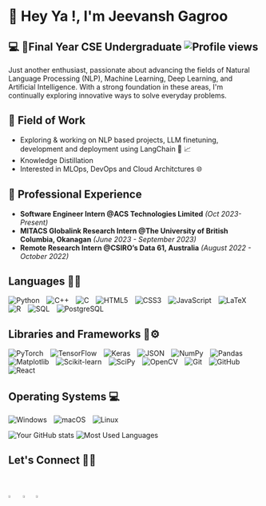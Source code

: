 # 👋 Hey Ya !, I'm Jeevansh Gagroo

## :computer:	:100:Final Year CSE Undergraduate ![Profile views](https://komarev.com/ghpvc/?username=gagroo-jeevansh)


Just another enthusiast, passionate about advancing the fields of Natural Language Processing (NLP), Machine Learning, Deep Learning, and Artificial Intelligence. With a strong foundation in these areas, I'm continually exploring innovative ways to solve everyday problems.

## 🌟 Field of Work
- Exploring & working on NLP based projects, LLM finetuning, development and deployment using LangChain :mag_right:	:chart_with_upwards_trend:
- Knowledge Distillation
- Interested in MLOps, DevOps and Cloud Architctures :globe_with_meridians:	

## 💼 Professional Experience

- **Software Engineer Intern @ACS Technologies Limited** _(Oct 2023-Present)_
- **MITACS Globalink Research Intern @The University of British Columbia, Okanagan** *(June 2023 - September 2023)*
- **Remote Research Intern @CSIRO’s Data 61, Australia** *(August 2022 - October 2022)*

## Languages :man_technologist:	
<p>
  <img alt="Python" src="https://img.shields.io/badge/Python-3776AB?style=for-the-badge&logo=python&logoColor=white" style="margin-right:10px;"/>
  <img alt="C++" src="https://img.shields.io/badge/C++-00599C?style=for-the-badge&logo=cplusplus&logoColor=white" style="margin-right:10px;"/>
  <img alt="C" src="https://img.shields.io/badge/C-00599C?style=for-the-badge&logo=c&logoColor=white" style="margin-right:10px;"/>
  <img alt="HTML5" src="https://img.shields.io/badge/HTML5-E34F26?style=for-the-badge&logo=html5&logoColor=white" style="margin-right:10px;"/>
  <img alt="CSS3" src="https://img.shields.io/badge/CSS3-1572B6?style=for-the-badge&logo=css3&logoColor=white" style="margin-right:10px;"/>
  <img alt="JavaScript" src="https://img.shields.io/badge/JavaScript-F7DF1E?style=for-the-badge&logo=javascript&logoColor=black" style="margin-right:10px;"/>
  <img alt="LaTeX" src="https://img.shields.io/badge/LaTeX-008080?style=for-the-badge&logo=latex&logoColor=white" style="margin-right:10px;"/>
  <img alt="R" src="https://img.shields.io/badge/R-276DC3?style=for-the-badge&logo=r&logoColor=white" style="margin-right:10px;"/>
  <img alt="SQL" src="https://img.shields.io/badge/SQL-4479A1?style=for-the-badge&logo=sql&logoColor=white" style="margin-right:10px;"/>
  <img alt="PostgreSQL" src="https://img.shields.io/badge/PostgreSQL-336791?style=for-the-badge&logo=postgresql&logoColor=white" style="margin-right:10px;"/>
</p>

## Libraries and Frameworks :wrench::gear:
<p>
  <img alt="PyTorch" src="https://img.shields.io/badge/PyTorch-EE4C2C?style=for-the-badge&logo=pytorch&logoColor=white" style="margin-right:10px;"/>
  <img alt="TensorFlow" src="https://img.shields.io/badge/TensorFlow-FF6F00?style=for-the-badge&logo=tensorflow&logoColor=white" style="margin-right:10px;"/>
  <img alt="Keras" src="https://img.shields.io/badge/Keras-D00000?style=for-the-badge&logo=keras&logoColor=white" style="margin-right:10px;"/>
  <img alt="JSON" src="https://img.shields.io/badge/JSON-000000?style=for-the-badge&logo=json&logoColor=white" style="margin-right:10px;"/>
  <img alt="NumPy" src="https://img.shields.io/badge/NumPy-013243?style=for-the-badge&logo=numpy&logoColor=white" style="margin-right:10px;"/>
  <img alt="Pandas" src="https://img.shields.io/badge/Pandas-150458?style=for-the-badge&logo=pandas&logoColor=white" style="margin-right:10px;"/>
  <img alt="Matplotlib" src="https://img.shields.io/badge/Matplotlib-FFFFFF?style=for-the-badge&logo=matplotlib&logoColor=black" style="margin-right:10px;"/>
  <img alt="Scikit-learn" src="https://img.shields.io/badge/scikit_learn-F7931E?style=for-the-badge&logo=scikit-learn&logoColor=white" style="margin-right:10px;"/>
  <img alt="SciPy" src="https://img.shields.io/badge/SciPy-8CAAE6?style=for-the-badge&logo=scipy&logoColor=white" style="margin-right:10px;"/>
  <img alt="OpenCV" src="https://img.shields.io/badge/OpenCV-5C3EE8?style=for-the-badge&logo=opencv&logoColor=white" style="margin-right:10px;"/>
  <img alt="Git" src="https://img.shields.io/badge/Git-F05032?style=for-the-badge&logo=git&logoColor=white" style="margin-right:10px;"/>
  <img alt="GitHub" src="https://img.shields.io/badge/GitHub-181717?style=for-the-badge&logo=github&logoColor=white" style="margin-right:10px;"/>
  <img alt="React" src="https://img.shields.io/badge/React-61DAFB?style=for-the-badge&logo=react&logoColor=black" style="margin-right:10px;"/>
</p>

## Operating Systems 💻

<p>
  <img alt="Windows" src="https://img.shields.io/badge/Windows-0078D6?style=for-the-badge&logo=windows&logoColor=white" style="margin-right:10px;"/>
  <img alt="macOS" src="https://img.shields.io/badge/macOS-000000?style=for-the-badge&logo=apple&logoColor=white" style="margin-right:10px;"/>
  <img alt="Linux" src="https://img.shields.io/badge/Linux-FCC624?style=for-the-badge&logo=linux&logoColor=black" style="margin-right:10px;"/>
</p>

![Your GitHub stats](https://github-readme-stats.vercel.app/api?username=yourusername&show_icons=true)
![Most Used Languages](https://github-readme-stats.vercel.app/api/top-langs/?username=gagroo-jeevansh&layout=compact)

## Let's Connect :handshake::iphone:	
<br>

[<img src="https://img.icons8.com/color/48/000000/twitter.png" width="3.5%"/>](https://twitter.com/_jeevansh)  &nbsp;
[<img src="https://img.icons8.com/color/48/000000/linkedin.png" width="3.5%"/>](https://www.linkedin.com/in/jeevansh-gagroo/)&nbsp; 
<a href="mailto:jgagroo2002@gmail.com"> <img src="https://img.icons8.com/fluent/48/000000/gmail.png" width="3.5%"/>

